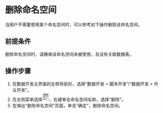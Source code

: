 # 删除命名空间<a name="dayu_01_0410"></a>

当用户不需要使用某个命名空间时，可以参考如下操作删除该命名空间。

## 前提条件<a name="zh-cn_topic_0125929050_section65461249195612"></a>

删除命名空间时，请确保该命名空间未被使用，且没有关联数据表。

## 操作步骤<a name="zh-cn_topic_0125929050_section6844412195710"></a>

1.  在数据开发主界面的左侧导航栏，选择“数据开发  \>  脚本开发“/“数据开发  \>  作业开发“。
2.  在左侧菜单选择![](figures/icon-DLF-data_connection.png)，右键单击命名空间名称，选择“删除“。
3.  在弹出“删除命名空间“页面，单击“确定“，删除命名空间。

